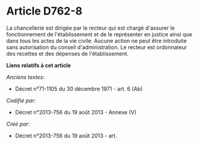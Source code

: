 # Article D762-8

La chancellerie est dirigée par le recteur qui est chargé d'assurer le fonctionnement de l'établissement et de le représenter
en justice ainsi que dans tous les actes de la vie civile. Aucune action ne peut être introduite sans autorisation du conseil
d'administration. Le recteur est ordonnateur des recettes et des dépenses de l'établissement.

**Liens relatifs à cet article**

_Anciens textes_:

  - Décret n°71-1105 du 30 décembre 1971 - art. 6 (Ab)

_Codifié par_:

  - Décret n°2013-756 du 19 août 2013 -  Annexe (V)

_Créé par_:

  - Décret n°2013-756 du 19 août 2013 - art.
